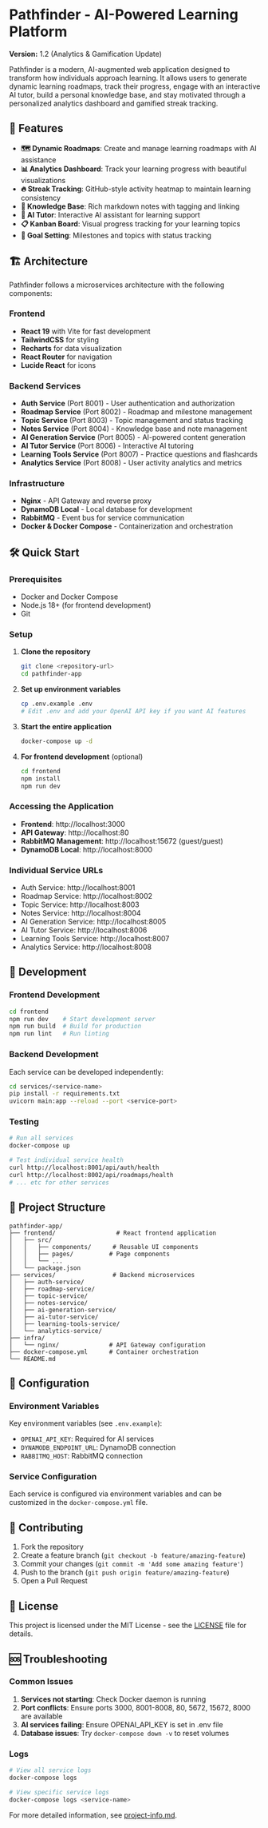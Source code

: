 # Pathfinder - AI-Powered Learning Platform

**Version:** 1.2 (Analytics & Gamification Update)

Pathfinder is a modern, AI-augmented web application designed to transform how individuals approach learning. It allows users to generate dynamic learning roadmaps, track their progress, engage with an interactive AI tutor, build a personal knowledge base, and stay motivated through a personalized analytics dashboard and gamified streak tracking.

## 🚀 Features

- **🗺️ Dynamic Roadmaps**: Create and manage learning roadmaps with AI assistance
- **📊 Analytics Dashboard**: Track your learning progress with beautiful visualizations
- **🔥 Streak Tracking**: GitHub-style activity heatmap to maintain learning consistency
- **📝 Knowledge Base**: Rich markdown notes with tagging and linking
- **🤖 AI Tutor**: Interactive AI assistant for learning support
- **📋 Kanban Board**: Visual progress tracking for your learning topics
- **🎯 Goal Setting**: Milestones and topics with status tracking

## 🏗️ Architecture

Pathfinder follows a microservices architecture with the following components:

### Frontend
- **React 19** with Vite for fast development
- **TailwindCSS** for styling
- **Recharts** for data visualization
- **React Router** for navigation
- **Lucide React** for icons

### Backend Services
- **Auth Service** (Port 8001) - User authentication and authorization
- **Roadmap Service** (Port 8002) - Roadmap and milestone management
- **Topic Service** (Port 8003) - Topic management and status tracking
- **Notes Service** (Port 8004) - Knowledge base and note management
- **AI Generation Service** (Port 8005) - AI-powered content generation
- **AI Tutor Service** (Port 8006) - Interactive AI tutoring
- **Learning Tools Service** (Port 8007) - Practice questions and flashcards
- **Analytics Service** (Port 8008) - User activity analytics and metrics

### Infrastructure
- **Nginx** - API Gateway and reverse proxy
- **DynamoDB Local** - Local database for development
- **RabbitMQ** - Event bus for service communication
- **Docker & Docker Compose** - Containerization and orchestration

## 🛠️ Quick Start

### Prerequisites

- Docker and Docker Compose
- Node.js 18+ (for frontend development)
- Git

### Setup

1. **Clone the repository**
   ```bash
   git clone <repository-url>
   cd pathfinder-app
   ```

2. **Set up environment variables**
   ```bash
   cp .env.example .env
   # Edit .env and add your OpenAI API key if you want AI features
   ```

3. **Start the entire application**
   ```bash
   docker-compose up -d
   ```

4. **For frontend development** (optional)
   ```bash
   cd frontend
   npm install
   npm run dev
   ```

### Accessing the Application

- **Frontend**: http://localhost:3000
- **API Gateway**: http://localhost:80
- **RabbitMQ Management**: http://localhost:15672 (guest/guest)
- **DynamoDB Local**: http://localhost:8000

### Individual Service URLs

- Auth Service: http://localhost:8001
- Roadmap Service: http://localhost:8002
- Topic Service: http://localhost:8003
- Notes Service: http://localhost:8004
- AI Generation Service: http://localhost:8005
- AI Tutor Service: http://localhost:8006
- Learning Tools Service: http://localhost:8007
- Analytics Service: http://localhost:8008

## 🧪 Development

### Frontend Development

```bash
cd frontend
npm run dev    # Start development server
npm run build  # Build for production
npm run lint   # Run linting
```

### Backend Development

Each service can be developed independently:

```bash
cd services/<service-name>
pip install -r requirements.txt
uvicorn main:app --reload --port <service-port>
```

### Testing

```bash
# Run all services
docker-compose up

# Test individual service health
curl http://localhost:8001/api/auth/health
curl http://localhost:8002/api/roadmaps/health
# ... etc for other services
```

## 📁 Project Structure

```
pathfinder-app/
├── frontend/                 # React frontend application
│   ├── src/
│   │   ├── components/      # Reusable UI components
│   │   ├── pages/          # Page components
│   │   └── ...
│   └── package.json
├── services/                # Backend microservices
│   ├── auth-service/
│   ├── roadmap-service/
│   ├── topic-service/
│   ├── notes-service/
│   ├── ai-generation-service/
│   ├── ai-tutor-service/
│   ├── learning-tools-service/
│   └── analytics-service/
├── infra/
│   └── nginx/              # API Gateway configuration
├── docker-compose.yml      # Container orchestration
└── README.md
```

## 🔧 Configuration

### Environment Variables

Key environment variables (see `.env.example`):

- `OPENAI_API_KEY`: Required for AI services
- `DYNAMODB_ENDPOINT_URL`: DynamoDB connection
- `RABBITMQ_HOST`: RabbitMQ connection

### Service Configuration

Each service is configured via environment variables and can be customized in the `docker-compose.yml` file.

## 🤝 Contributing

1. Fork the repository
2. Create a feature branch (`git checkout -b feature/amazing-feature`)
3. Commit your changes (`git commit -m 'Add some amazing feature'`)
4. Push to the branch (`git push origin feature/amazing-feature`)
5. Open a Pull Request

## 📄 License

This project is licensed under the MIT License - see the [LICENSE](LICENSE) file for details.

## 🆘 Troubleshooting

### Common Issues

1. **Services not starting**: Check Docker daemon is running
2. **Port conflicts**: Ensure ports 3000, 8001-8008, 80, 5672, 15672, 8000 are available
3. **AI services failing**: Ensure OPENAI_API_KEY is set in .env file
4. **Database issues**: Try `docker-compose down -v` to reset volumes

### Logs

```bash
# View all service logs
docker-compose logs

# View specific service logs
docker-compose logs <service-name>
```

For more detailed information, see [project-info.md](project-info.md).